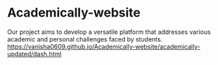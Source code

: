 # Academically-website
Our project aims to develop a versatile platform that addresses various academic and personal challenges faced by students.
https://vanisha0609.github.io/Academically-website/academically-updated/dash.html
